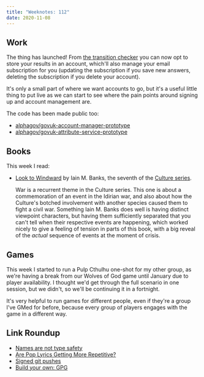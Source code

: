 ```yaml
---
title: "Weeknotes: 112"
date: 2020-11-08
---
```


## Work

The thing has launched!  From [the transition checker][] you can now
opt to store your results in an account, which'll also manage your
email subscription for you (updating the subscription if you save new
answers, deleting the subscription if you delete your account).

It's only a small part of where we want accounts to go, but it's a
useful little thing to put live as we can start to see where the pain
points around signing up and account management are.

The code has been made public too:

- [alphagov/govuk-account-manager-prototype][]
- [alphagov/govuk-attribute-service-prototype][]

[the transition checker]: https://www.gov.uk/transition-check/questions
[alphagov/govuk-account-manager-prototype]: https://github.com/alphagov/govuk-account-manager-prototype
[alphagov/govuk-attribute-service-prototype]: https://github.com/alphagov/govuk-attribute-service-prototype

## Books

This week I read:

- [Look to Windward][] by Iain M. Banks, the seventh of the [Culture series][].

  War is a recurrent theme in the Culture series.  This one is about a
  commemoration of an event in the Idirian war, and also about how the
  Culture's botched involvement with another species caused them to
  fight a civil war.  Something Iain M. Banks does well is having
  distinct viewpoint characters, but having them sufficiently
  separated that you can't tell when their respective events are
  happening, which worked nicely to give a feeling of tension in parts
  of this book, with a big reveal of the *actual* sequence of events
  at the moment of crisis.

[Look to Windward]: https://en.wikipedia.org/wiki/Look_to_Windward
[Culture series]: https://en.wikipedia.org/wiki/Culture_series


## Games

This week I started to run a Pulp Cthulhu one-shot for my other group,
as we're having a break from our Wolves of God game until January due
to player availability.  I thought we'd get through the full scenario
in one session, but we didn't, so we'll be continuing it in a
fortnight.

It's very helpful to run games for different people, even if they're a
group I've GMed for before, because every group of players engages
with the game in a different way.


## Link Roundup

- [Names are not type safety](https://lexi-lambda.github.io/blog/2020/11/01/names-are-not-type-safety/)
- [Are Pop Lyrics Getting More Repetitive?](https://pudding.cool/2017/05/song-repetition/)
- [Signed git pushes](https://people.kernel.org/monsieuricon/signed-git-pushes)
- [Build your own: GPG](https://andrewhalle.github.io/build-your-own/gpg)
